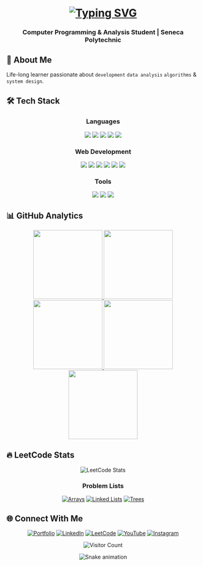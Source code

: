 <h1 align="center"> 
  <a href="https://divyanshu-dugar-developer-portfolio.vercel.app/">
    <img src="https://readme-typing-svg.herokuapp.com?font=Fira+Code&weight=600&size=28&duration=3000&pause=1000&color=38BDF8&center=true&vCenter=true&width=500&lines=Hi+There!+%F0%9F%91%8B;I'm+Divyanshu+Dugar;Tech+Enthusiast;MERN+Stack+Developer;Open-Source+Contributor;Analyst;Teacher;Content+Creator" alt="Typing SVG" />
  </a>
</h1>

<h3 align="center">Computer Programming & Analysis Student | Seneca Polytechnic</h3>

## 🚀 About Me

Life-long learner passionate about `development` `data analysis` `algorithms` & `system design`.

## 🛠️ Tech Stack

<div align="center">
  
  ### Languages
  
  <img src="https://img.shields.io/badge/C-00599C?style=for-the-badge&logo=c&logoColor=white" />
  <img src="https://img.shields.io/badge/C%2B%2B-00599C?style=for-the-badge&logo=c%2B%2B&logoColor=white" />
  <img src="https://img.shields.io/badge/Java-ED8B00?style=for-the-badge&logo=openjdk&logoColor=white" />
  <img src="https://img.shields.io/badge/Python-3776AB?style=for-the-badge&logo=python&logoColor=white" />
  <img src="https://img.shields.io/badge/JavaScript-F7DF1E?style=for-the-badge&logo=javascript&logoColor=black" />
  
  ### Web Development
  
  <img src="https://img.shields.io/badge/HTML5-E34F26?style=for-the-badge&logo=html5&logoColor=white" />
  <img src="https://img.shields.io/badge/CSS3-1572B6?style=for-the-badge&logo=css3&logoColor=white" />
  <img src="https://img.shields.io/badge/React-20232A?style=for-the-badge&logo=react&logoColor=61DAFB" />
  <img src="https://img.shields.io/badge/Node.js-43853D?style=for-the-badge&logo=node.js&logoColor=white" />
  <img src="https://img.shields.io/badge/Express.js-404D59?style=for-the-badge" />
  <img src="https://img.shields.io/badge/MongoDB-4EA94B?style=for-the-badge&logo=mongodb&logoColor=white" />
  
  ### Tools
  
  <img src="https://img.shields.io/badge/Git-F05032?style=for-the-badge&logo=git&logoColor=white" />
  <img src="https://img.shields.io/badge/Docker-2496ED?style=for-the-badge&logo=docker&logoColor=white" />
  <img src="https://img.shields.io/badge/VS_Code-007ACC?style=for-the-badge&logo=visual-studio-code&logoColor=white" />
  
</div>

## 📊 GitHub Analytics

<div align="center">
  
  <a href="https://github.com/divyanshu-dugar">
    <img height="180em" src="https://github-profile-summary-cards.vercel.app/api/cards/profile-details?username=divyanshu-dugar&theme=github_dark" />
    <img height="180em" src="https://github-profile-summary-cards.vercel.app/api/cards/most-commit-language?username=divyanshu-dugar&theme=github_dark" />
    <img height="180em" src="https://github-profile-summary-cards.vercel.app/api/cards/repos-per-language?username=divyanshu-dugar&theme=github_dark" />
    <img height="180em" src="https://github-profile-summary-cards.vercel.app/api/cards/stats?username=divyanshu-dugar&theme=github_dark" />
    <img height="180em" src="https://github-profile-summary-cards.vercel.app/api/cards/productive-time?username=divyanshu-dugar&theme=github_dark" />
  </a>
  
</div>

## 🔥 LeetCode Stats

<div align="center">
  
  ![LeetCode Stats](https://leetcard.jacoblin.cool/divyanshu-dugar?theme=dark&font=Karma&ext=contest)
  
  ### Problem Lists
  [![Arrays](https://img.shields.io/badge/Arrays-100/150-blue)](https://leetcode.com/problem-list/nknrhy3c/)
  [![Linked Lists](https://img.shields.io/badge/Linked_Lists-45/80-green)](https://leetcode.com/problem-list/nknrhy3c/)
  [![Trees](https://img.shields.io/badge/Trees-60/120-yellow)](https://leetcode.com/problem-list/nknrhy3c/)
  
</div>

## 🌐 Connect With Me

<div align="center">
  
  [![Portfolio](https://img.shields.io/badge/Portfolio-38BDF8?style=for-the-badge&logo=vercel&logoColor=white)](https://divyanshu-dugar-developer-portfolio.vercel.app/)
  [![LinkedIn](https://img.shields.io/badge/LinkedIn-0077B5?style=for-the-badge&logo=linkedin&logoColor=white)](https://www.linkedin.com/in/divyanshu-dugar/)
  [![LeetCode](https://img.shields.io/badge/-LeetCode-FFA116?style=for-the-badge&logo=LeetCode&logoColor=black)](https://leetcode.com/u/divyanshu-dugar/)
  [![YouTube](https://img.shields.io/badge/YouTube-FF0000?style=for-the-badge&logo=youtube&logoColor=white)](https://www.youtube.com/@frontbenchers_21)
  [![Instagram](https://img.shields.io/badge/Instagram-E4405F?style=for-the-badge&logo=instagram&logoColor=white)](https://www.instagram.com/divyanshudugar.tech/)
  
</div>

<div align="center">
  
  ![Visitor Count](https://komarev.com/ghpvc/?username=divyanshu-dugar&color=blue&style=flat-square)
  
  <img src="https://github.com/divyanshu-dugar/divyanshu-dugar/blob/output/github-contribution-grid-snake.svg" alt="Snake animation" />
  
</div>
